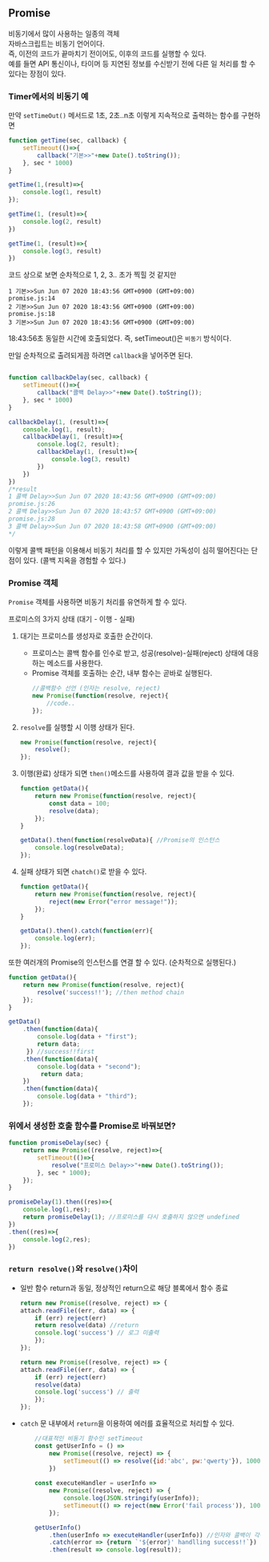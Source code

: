 ## Promise
비동기에서 많이 사용하는 일종의 객체  
자바스크립트는 비동기 언어이다.  
즉, 이전의 코드가 끝마치기 전이어도, 이후의 코드를 실행할 수 있다.  
예를 들면 API 통신이나, 타이머 등 지연된 정보를 수신받기 전에 다른 일 처리를 할 수 있다는 장점이 있다.

### Timer에서의 비동기 예  
만약 `setTimeOut()` 메서드로 1초, 2초..n초 이렇게 지속적으로 출력하는 함수를 구현하면
```js 
function getTime(sec, callback) {
    setTimeout(()=>{
        callback("기본>>"+new Date().toString());
    }, sec * 1000)
}

getTime(1,(result)=>{
    console.log(1, result)
});

getTime(1, (result)=>{
    console.log(2, result)
})

getTime(1, (result)=>{
    console.log(3, result)
})
```
코드 상으로 보면 순차적으로 1, 2, 3.. 초가 찍힐 것 같지만
```{.no-highlight}
1 기본>>Sun Jun 07 2020 18:43:56 GMT+0900 (GMT+09:00)
promise.js:14
2 기본>>Sun Jun 07 2020 18:43:56 GMT+0900 (GMT+09:00)
promise.js:18
3 기본>>Sun Jun 07 2020 18:43:56 GMT+0900 (GMT+09:00)
```
18:43:56초 동일한 시간에 호출되었다. 즉, setTimeout()은 `비동기` 방식이다.

만일 순차적으로 출려되게끔 하려면 `callback`을 넣어주면 된다.
```js

function callbackDelay(sec, callback) {
    setTimeout(()=>{
        callback("콜백 Delay>>"+new Date().toString());
    }, sec * 1000)
}

callbackDelay(1, (result)=>{
    console.log(1, result);
    callbackDelay(1, (result)=>{
        console.log(2, result);
        callbackDelay(1, (result)=>{
            console.log(3, result)
        })
    })
})
/*result
1 콜백 Delay>>Sun Jun 07 2020 18:43:56 GMT+0900 (GMT+09:00)
promise.js:26
2 콜백 Delay>>Sun Jun 07 2020 18:43:57 GMT+0900 (GMT+09:00)
promise.js:28
3 콜백 Delay>>Sun Jun 07 2020 18:43:58 GMT+0900 (GMT+09:00)
*/
```
이렇게 콜백 패턴을 이용해서 비동기 처리를 할 수 있지만 가독성이 심히 떨어진다는 단점이 있다. (콜백 지옥을 경험할 수 있다.)

### Promise 객체  
`Promise` 객체를 사용하면 비동기 처리를 유연하게 할 수 있다.

프로미스의 3가지 상태 (대기 - 이행 - 실패)
1. 대기는 프로미스를 생성자로 호출한 순간이다.
    + 프로미스는 콜백 함수를 인수로 받고, 성공(resolve)-실패(reject) 상태에 대응하는 메소드를 사용한다.  
    + Promise 객체를 호출하는 순간, 내부 함수는 곧바로 실행된다. 
        ```js
        //콜백함수 선언 (인자는 resolve, reject)
        new Promise(function(resolve, reject){
            //code..
        });
        ```
2. `resolve`를 실행할 시 이행 상태가 된다.
    ```js
    new Promise(function(resolve, reject){
        resolve();
    });
    ```
3. 이행(완료) 상태가 되면 `then()`메소드를 사용하여 결과 값을 받을 수 있다.
    ```js
    function getData(){
        return new Promise(function(resolve, reject){
            const data = 100;
            resolve(data);
        });
    }

    getData().then(function(resolveData){ //Promise의 인스턴스
        console.log(resolveData);
    });
    ```

4. 실패 상태가 되면 `chatch()`로 받을 수 있다.
    ```js
    function getData(){
        return new Promise(function(resolve, reject){
            reject(new Error("error message!"));
        });
    }

    getData().then().catch(function(err){
        console.log(err);
    });
    ```

또한 여러개의 Promise의 인스턴스를 연결 할 수 있다. (순차적으로 실행된다.)

```js
function getData(){
	return new Promise(function(resolve, reject){
		resolve('success!!'); //then method chain
	});
}

getData()
    .then(function(data){
        console.log(data + "first");
        return data;
     }) //success!!first
    .then(function(data){
        console.log(data + "second");
         return data;
    })
    .then(function(data){
        console.log(data + "third");
    });
```

### 위에서 생성한 호출 함수를 Promise로 바꿔보면?
```js
function promiseDelay(sec) {
    return new Promise((resolve, reject)=>{
        setTimeout(()=>{
            resolve("프로미스 Delay>>"+new Date().toString());
        }, sec * 1000);
    });
}

promiseDelay(1).then((res)=>{
    console.log(1,res);
    return promiseDelay(1); //프로미스를 다시 호출하지 않으면 undefined
})
.then((res)=>{
    console.log(2,res);
})
```

### `return resolve()`와 `resolve()`차이
+ 일반 함수 return과 동일, 정상적인 return으로 해당 블록에서 함수 종료
    ```js
    return new Promise((resolve, reject) => {
    attach.readFile((err, data) => {
        if (err) reject(err)
        return resolve(data) //return
        console.log('success') // 로그 미출력
        });
    });
    ```
    ```js
    return new Promise((resolve, reject) => {
    attach.readFile((err, data) => {
        if (err) reject(err)
        resolve(data)
        console.log('success') // 출력
        });
    });
    ```
+ `catch` 문 내부에서 `return`을 이용하여 에러를 효율적으로 처리할 수 있다.
    ```js
        //대표적인 비동기 함수인 setTimeout
        const getUserInfo = () =>
            new Promise((resolve, reject) => {
                setTimeout(() => resolve({id:'abc', pw:'qwerty'}), 1000);
            })
        
        const executeHandler = userInfo =>
            new Promise((resolve, reject) => {
                console.log(JSON.stringify(userInfo));
                setTimeout(() => reject(new Error('fail process')), 1000);
            });

        getUserInfo()
            .then(userInfo => executeHandler(userInfo)) //인자와 콜백이 각각 1개라면, .then(userInfo)로 축약 가능
            .catch(error => {return `'${error}' handlling success!!`}) //promise Chain, 오류가 발생하더라도 다시 값을 처리해 .then(result)로 넘길 수 있다.
            .then(result => console.log(result));
    ```